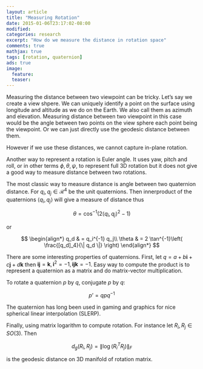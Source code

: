 ```yaml
---
layout: article
title: "Measuring Rotation"
date: 2015-01-06T23:17:02-08:00
modified:
categories: research
excerpt: "How do we measure the distance in rotation space"
comments: true
mathjax: true
tags: [rotation, quaternion]
ads: true
image:
  feature:
  teaser:
---
```


Measuring the distance between two viewpoint can be tricky. Let’s say we create a view shpere. We can uniquely identify a point on the surface using longitude and altitude as we do on the Earth. We also call them as azimuth and elevation. Measuring distance between two viewpoint in this case would be the angle between two points on the view sphere each point being the viewpoint. Or we can just directly use the geodesic distance between them.

However if we use these distances, we cannot capture in-plane rotation.

Another way to represent a rotation is Euler angle. It uses yaw, pitch and roll, or in other terms $\phi, \theta, \psi$, to represent full 3D rotation but it does not give a good way to measure distance between two rotations.

The most classic way to measure distance is angle between two quaternion distance. For $q_i, q_j \in \mathcal{R}^4$ be the unit quaternions. Then innerproduct of the quaternions $\langle q_i, q_j \rangle$ will give a measure of distance thus

$$
\theta = \cos^{-1}\left( 2 \langle q_i, q_j \rangle^2 - 1 \right)
$$

or

$$
\begin{align*}
q_d    & = q_i^{-1} q_j\\
\theta & = 2 \tan^{-1}\left( \frac{[q_d]_4}{\| q_d \|} \right)
\end{align*}
$$

There are some interesting properties of quaternions. First, let $q = a + b \mathbf{i} + c \mathbf{j} + d \mathbf{k}$ then $\mathbf{i} \mathbf{j} = \mathbf{k}, \mathbf{i}^2 = -1, \mathbf{ijk} = -1$. Easy way to compute the product is to represent a quaternion as a matrix and do matrix-vector multiplication.

To rotate a quaternion $p$ by $q$, conjugate $p$ by $q$:

$$
p’ = qpq^{-1}
$$

The quaternion has long been used in gaming and graphics for nice spherical linear interpolation (SLERP).


Finally, using matrix logarithm to compute rotation. For instance let $R_i, R_j \in SO(3)$. Then

$$
d_g(R_i, R_j) = \| \log( R_i^T R_j) \|_F
$$

is the geodesic distance on 3D manifold of rotation matrix.
